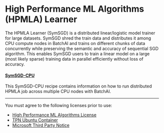 # High Performance ML Algorithms (HPMLA) Learner

The HPMLA Learner (SymSGD) is a distributed linear/logistic model trainer for large datasets. SymSGD shred the train data and distributes it among CPU compute nodes 
in BatchAI and trains on different chunks of data concurrently while preserving the semantic and accuracy of sequential SGD algorithm. 
This enables SymSGD users to train a linear model on a large (most likely sparse) training data in parallel efficiently without loss of accuracy.

#### [SymSGD-CPU](./SymSGD-CPU)
This SymSGD-CPU recipe contains information on how to run distributed HPMLA job across multiple CPU nodes with BatchAI.

-----------------------------------------------------
You must agree to the following licenses prior to use:
* [High Performance ML Algorithms License](https://github.com/saeedmaleki/Distributed-Linear-Learner/blob/master/High%20Performance%20ML%20Algorithms%20-%20Standalone%20(free)%20Use%20Terms%20V2%20(06-06-18).txt)
* [TPN Ubuntu Container](https://github.com/saeedmaleki/Distributed-Linear-Learner/blob/master/TPN_Ubuntu%20Container_16-04-FINAL.txt)
* [Microsoft Third Party Notice](https://github.com/saeedmaleki/Distributed-Linear-Learner/blob/master/MicrosoftThirdPartyNotice.txt) 
